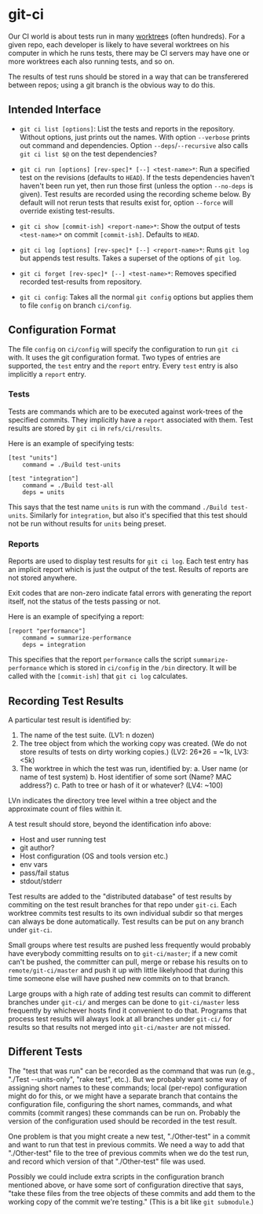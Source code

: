 git-ci
======

Our CI world is about tests run in many [worktree]s (often hundreds).
For a given repo, each developer is likely to have several worktrees
on his computer in which he runs tests, there may be CI servers may
have one or more worktrees each also running tests, and so on.

The results of test runs should be stored in a way that can be
transferered between repos; using a git branch is the obvious way to
do this.

Intended Interface
------------------

-   `git ci list [options]`: List the tests and reports in the repository.
    Without options, just prints out the names. With option `--verbose` prints
    out command and dependencies. Option `--deps`/`--recursive` also calls
    `git ci list $@` on the test dependencies?

-   `git ci run [options] [rev-spec]* [--] <test-name>*`: Run a specified test
    on the revisions (defaults to `HEAD`). If the tests dependencies haven't
    haven't been run yet, then run those first (unless the option `--no-deps` is
    given). Test results are recorded using the recording scheme below. By
    default will not rerun tests that results exist for, option `--force` will
    override existing test-results.

-   `git ci show [commit-ish] <report-name>*`: Show the output of tests
    `<test-name>*` on commit `[commit-ish]`. Defaults to `HEAD`.

-   `git ci log [options] [rev-spec]* [--] <report-name>*`: Runs `git log` but
    appends test results. Takes a superset of the options of `git log`.

-   `git ci forget [rev-spec]* [--] <test-name>*`: Removes specified recorded
    test-results from repository.

-   `git ci config`: Takes all the normal `git config` options but applies them
    to file `config` on branch `ci/config`.

Configuration Format
--------------------

The file `config` on `ci/config` will specify the configuration to run `git ci`
with. It uses the git configuration format. Two types of entries are supported,
the `test` entry and the `report` entry. Every `test` entry is also implicitly a
`report` entry.

### Tests

Tests are commands which are to be executed against work-trees of the specified
commits. They implicitly have a `report` associated with them. Test results are
stored by `git ci` in `refs/ci/results`.

Here is an example of specifying tests:

```
[test "units"]
    command = ./Build test-units

[test "integration"]
    command = ./Build test-all
    deps = units
```

This says that the test name `units` is run with the command
`./Build test-units`. Similarly for `integration`, but also it's specified that
this test should not be run without results for `units` being preset.

### Reports

Reports are used to display test results for `git ci log`. Each test entry has
an implicit report which is just the output of the test. Results of reports are
not stored anywhere.

Exit codes that are non-zero indicate fatal errors with generating the report
itself, not the status of the tests passing or not.

Here is an example of specifying a report:

```
[report "performance"]
    command = summarize-performance
    deps = integration
```

This specifies that the report `performance` calls the script
`summarize-performance` which is stored in `ci/config` in the `/bin` directory.
It will be called with the `[commit-ish]` that `git ci log` calculates.

Recording Test Results
----------------------

A particular test result is identified by:

  1. The name of the test suite. (LV1: n dozen)
  2. The tree object from which the working copy was created.
     (We do not store results of tests on dirty working copies.)
     (LV2: 26*26 = ~1k, LV3: <5k)
  3. The worktree in which the test was run, identified by:
       a. User name (or name of test system)
       b. Host identifier of some sort (Name? MAC address?)
       c. Path to tree or hash of it or whatever?
     (LV4: ~100)

LVn indicates the directory tree level within a tree object and the
approximate count of files within it.

A test result should store, beyond the identification info above:
  * Host and user running test
  * git author?
  * Host configuration (OS and tools version etc.)
  * env vars
  * pass/fail status
  * stdout/stderr

Test results are added to the "distributed database" of test results
by commiting on the test result branches for that repo under `git-ci`.
Each worktree commits test results to its own individual subdir so
that merges can always be done automatically. Test results can be
put on any branch under `git-ci`.

Small groups where test results are pushed less frequently would probably
have everybody committing results on to `git-ci/master`; if a new
comit can't be pushed, the committer can pull, merge or rebase his
results on to `remote/git-ci/master` and push it up with little
likelyhood that during this time someone else will have pushed new
commits on to that branch.

Large groups with a high rate of adding test results can commit to
different branches under `git-ci/` and merges can be done to
`git-ci/master` less frequently by whichever hosts find it convenient
to do that. Programs that process test results will always look at all
branches under `git-ci/` for results so that results not merged into
`git-ci/master` are not missed.

[worktree]: https://git-scm.com/docs/git-worktree

Different Tests
---------------

The "test that was run" can be recorded as the command that was run
(e.g., "./Test --units-only", "rake test", etc.). But we probably want
some way of assigning short names to these commands; local (per-repo)
configuration might do for this, or we might have a separate branch
that contains the configuration file, configuring the short names,
commands, and what commits (commit ranges) these commands can be run
on. Probably the version of the configuration used should be recorded
in the test result.

One problem is that you might create a new test, "./Other-test" in a
commit and want to run that test in previous commits. We need a way to
add that "./Other-test" file to the tree of previous commits when we
do the test run, and record which version of that "./Other-test" file
was used.

Possibly we could include extra scripts in the configuration branch
mentioned above, or have some sort of configuration directive that
says, "take these files from the tree objects of these commits and add
them to the working copy of the commit we're testing." (This is a bit
like `git submodule`.)
